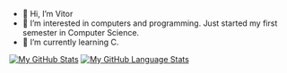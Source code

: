 - 👋 Hi, I’m Vitor
- 👀 I’m interested in computers and programming. Just started my first semester in Computer Science.
- 🌱 I’m currently learning C. 



[![My GitHub Stats](https://github-readme-stats.vercel.app/api/?username=jasongaylord&count_private=true&theme=tokyonight&showicons=true)]()
[![My GitHub Language Stats](https://github-readme-stats.vercel.app/api/top-langs/?username=jasongaylord&langs_count=5&theme=tokyonight)]()

